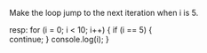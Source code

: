 Make the loop jump to the next iteration when i is 5.

resp:
for (i = 0; i < 10; i++) {
  if (i == 5) {    
    continue;
  }
  console.log(i);
}